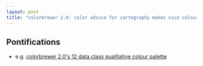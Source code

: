 ```yaml
---
layout: post
title: "colorbrewer 2.0: color advice for cartography makes nice colour palettes for maps"
---
```


## Pontifications

* e.g. [colorbrewer 2.0's 12 data class qualitative colour palette](http://colorbrewer2.org/#type=qualitative&scheme=Paired&n=12) 

